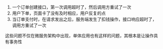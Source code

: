 1. 一个订单创建接口，第一次调用超时了，然后调用方重试了一次
2. 用户下单，页面卡了没有及时相应，用户反复的点
3. 当订单支付时，在请求发出之后，服务端发生了扣钱操作，接口响应超时了，调用方重试了一次

这些问题不仅在微服务架构中出现，单体应用也有这样的问题，其根本是让操作具有事务性